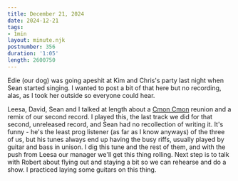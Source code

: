 ```yaml
---
title: December 21, 2024
date: 2024-12-21
tags:
- 1min
layout: minute.njk
postnumber: 356
duration: '1:05'
length: 2600750
---
```

Edie (our dog) was going apeshit at Kim and Chris's party last night when Sean started singing. I wanted to post a bit of that here but no recording, alas, as I took her outside so everyone could hear.

Leesa, David, Sean and I talked at length about a [Cmon Cmon](https://cmoncmon.bandcamp.com/album/cmon-cmon) reunion and a remix of our second record.  I played this, the last track we did for that second, unreleased record, and Sean had no recollection of writing it. It's funny - he's the least prog listener (as far as I know anyways) of the three of us, but his tunes always end up having the busy riffs, usually played by guitar and bass in unison. I dig this tune and the rest of them, and with the push from Leesa our manager we'll get this thing rolling. Next step is to talk with Robert about flying out and staying a bit so we can rehearse and do a show.  I practiced laying some guitars on this thing.